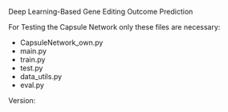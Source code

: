 Deep Learning-Based Gene Editing Outcome Prediction

For Testing the Capsule Network only these files are necessary:
- CapsuleNetwork_own.py
- main.py
- train.py
- test.py
- data_utils.py
- eval.py

Version:

